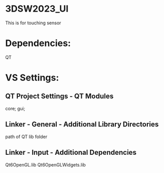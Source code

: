 # 3DSW2023_UI
This is for touching sensor

# Dependencies:
QT

# VS Settings:
## QT Project Settings - QT Modules
core; 
gui;

## Linker - General - Additional Library Directories
path of QT lib folder

## Linker - Input - Additional Dependencies
Qt6OpenGL.lib
Qt6OpenGLWidgets.lib

